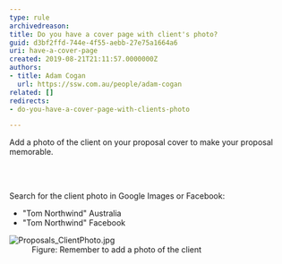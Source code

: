 ```yaml
---
type: rule
archivedreason: 
title: ​Do you have a cover page with client's photo?
guid: d3bf2ffd-744e-4f55-aebb-27e75a1664a6
uri: have-a-cover-page
created: 2019-08-21T21:11:57.0000000Z
authors:
- title: Adam Cogan
  url: https://ssw.com.au/people/adam-cogan
related: []
redirects:
- do-you-have-a-cover-page-with-clients-photo

---
```



<p class="ssw15-rteElement-P">Add a photo of the client on your proposal cover&#160;to make your proposal memorable.​<br></p>
<br><excerpt class='endintro'></excerpt><br>
<p>Search for the client photo in Google Images or Facebook&#58;<br></p><ul><li>&quot;Tom Northwind&quot; Australia</li><li>&quot;Tom Northwind&quot; Facebook​<br></li></ul><dl class="image"><dt><img src="/PublishingImages/Proposals_ClientPhoto.jpg" alt="Proposals_ClientPhoto.jpg" /></dt><dd>Figure&#58; Remember to a​​dd a photo of the client</dd></dl>


